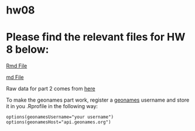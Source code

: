 # hw08


# Please find the relevant files for HW 8 below:

[Rmd File](https://github.com/abbygirlrose/hw08/blob/master/hw_8.Rmd)

[md File](https://github.com/abbygirlrose/hw08/blob/master/hw_8.md)

Raw data for part 2 comes from [here](https://www.nodc.noaa.gov/dsdt/cwtg/all_meanT.html)

To make the geonames part work, register a [geonames](http://www.geonames.org/) username and store it in you .Rprofile in the following way:

    options(geonamesUsername="your username")
    options(geonamesHost="api.geonames.org")